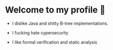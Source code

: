 # Welcome to my profile :wave:

- I dislike Java and shitty B-tree implementations.

- I fucking hate cypersecurity

- I like formal verification and static analysis
